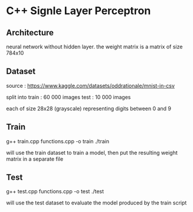 # C++ Signle Layer Perceptron

## Architecture
neural network without hidden layer. the weight matrix is a matrix of size 784x10


## Dataset
source : https://www.kaggle.com/datasets/oddrationale/mnist-in-csv

split into 
	train : 60 000 images 
	test : 10 000 images

each of size 28x28 (grayscale)
representing digits between 0 and 9

## Train

g++ train.cpp functions.cpp -o train
./train

will use the train dataset to train a model, then put the resulting weight matrix in a separate file

## Test

g++ test.cpp functions.cpp -o test
./test

will use the test dataset to evaluate the model produced by the train script
